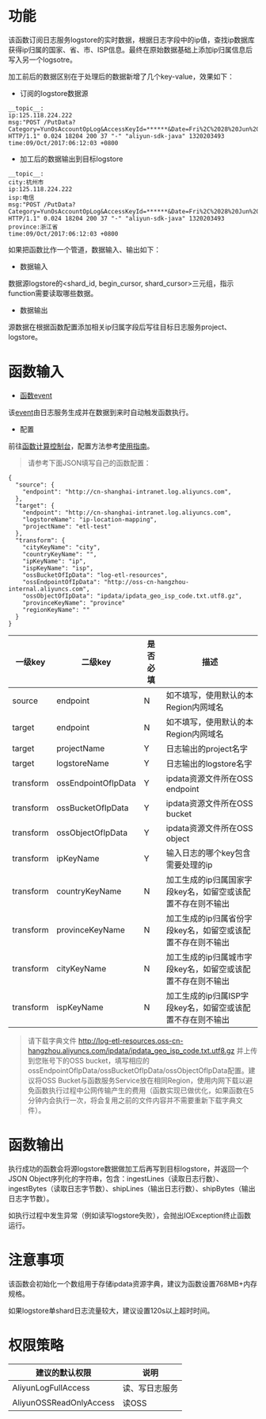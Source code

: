 # 功能

该函数订阅日志服务logstore的实时数据，根据日志字段中的ip值，查找ip数据库获得ip归属的国家、省、市、ISP信息。最终在原始数据基础上添加ip归属信息后写入另一个logsotre。

加工前后的数据区别在于处理后的数据新增了几个key-value，效果如下：

* 订阅的logstore数据源

```
__topic__:
ip:125.118.224.222
msg:"POST /PutData?Category=YunOsAccountOpLog&AccessKeyId=******&Date=Fri%2C%2028%20Jun%202013%2006%3A53%3A30%20GMT&Topic=raw&Signature=pD12XYLmGxKQ%2Bmkd6x7hAgQ7b1c%3D HTTP/1.1" 0.024 18204 200 37 "-" "aliyun-sdk-java" 1320203493
time:09/Oct/2017:06:12:03 +0800
```

* 加工后的数据输出到目标logstore

```
__topic__:
city:杭州市
ip:125.118.224.222
isp:电信
msg:"POST /PutData?Category=YunOsAccountOpLog&AccessKeyId=******&Date=Fri%2C%2028%20Jun%202013%2006%3A53%3A30%20GMT&Topic=raw&Signature=pD12XYLmGxKQ%2Bmkd6x7hAgQ7b1c%3D HTTP/1.1" 0.024 18204 200 37 "-" "aliyun-sdk-java" 1320203493
province:浙江省
time:09/Oct/2017:06:12:03 +0800
```

如果把函数比作一个管道，数据输入、输出如下：

* 数据输入

数据源logstore的<shard_id, begin_cursor, shard_cursor>三元组，指示function需要读取哪些数据。

* 数据输出

源数据在根据函数配置添加相关ip归属字段后写往目标日志服务project、logstore。

# 函数输入

* [函数event](https://help.aliyun.com/document_detail/51885.html)

该[event](https://help.aliyun.com/document_detail/60781.html?spm=5176.product28958.6.634.kEFuYC#h1--event)由日志服务生成并在数据到来时自动触发函数执行。

* 配置

前往[函数计算控制台](https://fc.console.aliyun.com/#/serviceList/)，配置方法参考[使用指南](https://help.aliyun.com/document_detail/60291.html?spm=5176.doc60781.6.633.YgBNLD#h1-u4F7Fu7528u6307u5357)。

> 请参考下面JSON填写自己的函数配置：

```
{
  "source": {
    "endpoint": "http://cn-shanghai-intranet.log.aliyuncs.com",
  },
  "target": {
    "endpoint": "http://cn-shanghai-intranet.log.aliyuncs.com",
    "logstoreName": "ip-location-mapping",
    "projectName": "etl-test"
  },
  "transform": {
    "cityKeyName": "city",
    "countryKeyName": "",
    "ipKeyName": "ip",
    "ispKeyName": "isp",
    "ossBucketOfIpData": "log-etl-resources",
    "ossEndpointOfIpData": "http://oss-cn-hangzhou-internal.aliyuncs.com",
    "ossObjectOfIpData": "ipdata/ipdata_geo_isp_code.txt.utf8.gz",
    "provinceKeyName": "province"
    "regionKeyName": ""
  }
}
```

| 一级key | 二级key | 是否必填 | 描述 |
|--------|---------|--------|------|
| source | endpoint | N | 如不填写，使用默认的本Region内网域名 |
| target | endpoint | N | 如不填写，使用默认的本Region内网域名 |
| target | projectName | Y | 日志输出的project名字 |
| target |  logstoreName | Y | 日志输出的logstore名字 |
| transform | ossEndpointOfIpData | Y | ipdata资源文件所在OSS endpoint | 
| transform | ossBucketOfIpData | Y | ipdata资源文件所在OSS bucket | 
| transform | ossObjectOfIpData | Y | ipdata资源文件所在OSS object | 
| transform | ipKeyName | Y | 输入日志的哪个key包含需要处理的ip |
| transform | countryKeyName | N | 加工生成的ip归属国家字段key名，如留空或该配置不存在则不输出 | 
| transform | provinceKeyName | N | 加工生成的ip归属省份字段key名，如留空或该配置不存在则不输出  | 
| transform | cityKeyName | N | 加工生成的ip归属城市字段key名，如留空或该配置不存在则不输出  | 
| transform | ispKeyName | N | 加工生成的ip归属ISP字段key名，如留空或该配置不存在则不输出  | 

> 请下载字典文件 http://log-etl-resources.oss-cn-hangzhou.aliyuncs.com/ipdata/ipdata_geo_isp_code.txt.utf8.gz 并上传到您账号下的OSS bucket，填写相应的ossEndpointOfIpData/ossBucketOfIpData/ossObjectOfIpData配置。建议将OSS Bucket与函数服务Service放在相同Region，使用内网下载以避免函数执行过程中公网传输产生的费用（函数实现已做优化，如果函数在5分钟内会执行一次，将会复用之前的文件内容并不需要重新下载字典文件）。

# 函数输出 

执行成功的函数会将源logstore数据做加工后再写到目标logstore，并返回一个JSON Object序列化的字符串，包含：ingestLines（读取日志行数）、ingestBytes（读取日志字节数）、shipLines（输出日志行数）、shipBytes（输出日志字节数）。

如执行过程中发生异常（例如读写logstore失败），会抛出IOException终止函数运行。

# 注意事项

该函数会初始化一个数组用于存储ipdata资源字典，建议为函数设置768MB+内存规格。

如果logstore单shard日志流量较大，建议设置120s以上超时时间。

# 权限策略

| 建议的默认权限 | 说明 |
|--------------|-----|
| AliyunLogFullAccess | 读、写日志服务 |
| AliyunOSSReadOnlyAccess | 读OSS |
